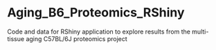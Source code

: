# Aging_B6_Proteomics_RShiny
Code and data for RShiny application to explore results from the multi-tissue aging C57BL/6J proteomics project
